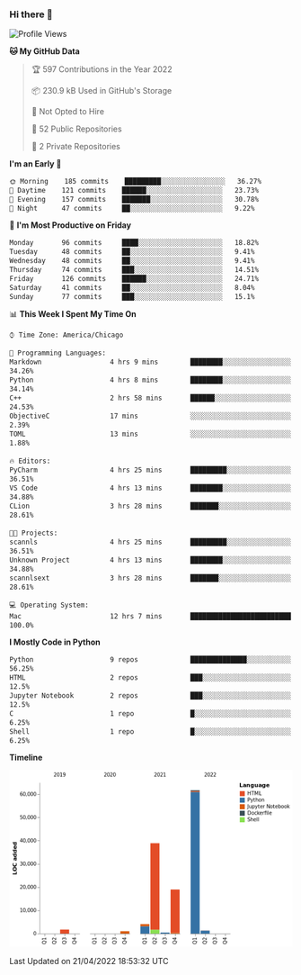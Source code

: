### Hi there 👋

<!--
**cauliyang/cauliyang** is a ✨ _special_ ✨ repository because its `README.md` (this file) appears on your GitHub profile.

Here are some ideas to get you started:

- 🔭 I’m currently working on ...
- 🌱 I’m currently learning ...
- 👯 I’m looking to collaborate on ...
- 🤔 I’m looking for help with ...
- 💬 Ask me about ...
- 📫 How to reach me: ...
- 😄 Pronouns: ...
- ⚡ Fun fact: ...
-->

<!--START_SECTION:waka-->
![Profile Views](http://img.shields.io/badge/Profile%20Views-0-blue)

**🐱 My GitHub Data** 

> 🏆 597 Contributions in the Year 2022
 > 
> 📦 230.9 kB Used in GitHub's Storage 
 > 
> 🚫 Not Opted to Hire
 > 
> 📜 52 Public Repositories 
 > 
> 🔑 2 Private Repositories  
 > 
**I'm an Early 🐤** 

```text
🌞 Morning    185 commits    █████████░░░░░░░░░░░░░░░░   36.27% 
🌆 Daytime    121 commits    ██████░░░░░░░░░░░░░░░░░░░   23.73% 
🌃 Evening    157 commits    ███████░░░░░░░░░░░░░░░░░░   30.78% 
🌙 Night      47 commits     ██░░░░░░░░░░░░░░░░░░░░░░░   9.22%

```
📅 **I'm Most Productive on Friday** 

```text
Monday       96 commits     ████░░░░░░░░░░░░░░░░░░░░░   18.82% 
Tuesday      48 commits     ██░░░░░░░░░░░░░░░░░░░░░░░   9.41% 
Wednesday    48 commits     ██░░░░░░░░░░░░░░░░░░░░░░░   9.41% 
Thursday     74 commits     ███░░░░░░░░░░░░░░░░░░░░░░   14.51% 
Friday       126 commits    ██████░░░░░░░░░░░░░░░░░░░   24.71% 
Saturday     41 commits     ██░░░░░░░░░░░░░░░░░░░░░░░   8.04% 
Sunday       77 commits     ███░░░░░░░░░░░░░░░░░░░░░░   15.1%

```


📊 **This Week I Spent My Time On** 

```text
⌚︎ Time Zone: America/Chicago

💬 Programming Languages: 
Markdown                 4 hrs 9 mins        ████████░░░░░░░░░░░░░░░░░   34.26% 
Python                   4 hrs 8 mins        ████████░░░░░░░░░░░░░░░░░   34.14% 
C++                      2 hrs 58 mins       ██████░░░░░░░░░░░░░░░░░░░   24.53% 
ObjectiveC               17 mins             ░░░░░░░░░░░░░░░░░░░░░░░░░   2.39% 
TOML                     13 mins             ░░░░░░░░░░░░░░░░░░░░░░░░░   1.88%

🔥 Editors: 
PyCharm                  4 hrs 25 mins       █████████░░░░░░░░░░░░░░░░   36.51% 
VS Code                  4 hrs 13 mins       ████████░░░░░░░░░░░░░░░░░   34.88% 
CLion                    3 hrs 28 mins       ███████░░░░░░░░░░░░░░░░░░   28.61%

🐱‍💻 Projects: 
scannls                  4 hrs 25 mins       █████████░░░░░░░░░░░░░░░░   36.51% 
Unknown Project          4 hrs 13 mins       ████████░░░░░░░░░░░░░░░░░   34.88% 
scannlsext               3 hrs 28 mins       ███████░░░░░░░░░░░░░░░░░░   28.61%

💻 Operating System: 
Mac                      12 hrs 7 mins       █████████████████████████   100.0%

```

**I Mostly Code in Python** 

```text
Python                   9 repos             ██████████████░░░░░░░░░░░   56.25% 
HTML                     2 repos             ███░░░░░░░░░░░░░░░░░░░░░░   12.5% 
Jupyter Notebook         2 repos             ███░░░░░░░░░░░░░░░░░░░░░░   12.5% 
C                        1 repo              █░░░░░░░░░░░░░░░░░░░░░░░░   6.25% 
Shell                    1 repo              █░░░░░░░░░░░░░░░░░░░░░░░░   6.25%

```


**Timeline**

![Chart not found](https://raw.githubusercontent.com/cauliyang/cauliyang/main/charts/bar_graph.png) 


 Last Updated on 21/04/2022 18:53:32 UTC
<!--END_SECTION:waka-->

